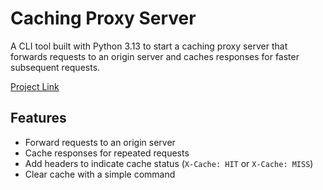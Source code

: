 # Caching Proxy Server

A CLI tool built with Python 3.13 to start a caching proxy server that forwards requests to an origin server and caches responses for faster subsequent requests.

[Project Link](https://roadmap.sh/projects/caching-server)

## Features

- Forward requests to an origin server
- Cache responses for repeated requests
- Add headers to indicate cache status (`X-Cache: HIT` or `X-Cache: MISS`)
- Clear cache with a simple command

